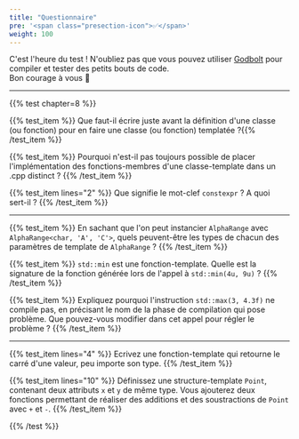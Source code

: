 ```yaml
---
title: "Questionnaire"
pre: '<span class="presection-icon">✅</span>'
weight: 100
---
```


C'est l'heure du test ! N'oubliez pas que vous pouvez utiliser [Godbolt](https://www.godbolt.org/z/ofohb4) pour compiler et tester des petits bouts de code.  
Bon courage à vous 🙂

---

{{% test chapter=8 %}}

{{% test_item %}}
Que faut-il écrire juste avant la définition d'une classe (ou fonction) pour en faire une classe (ou fonction) templatée ?{{% /test_item %}}

{{% test_item %}}
Pourquoi n'est-il pas toujours possible de placer l'implémentation des fonctions-membres d'une classe-template dans un .cpp distinct ?
{{% /test_item %}}

{{% test_item lines="2" %}}
Que signifie le mot-clef `constexpr` ? A quoi sert-il ?
{{% /test_item %}}

---

{{% test_item %}}
En sachant que l'on peut instancier `AlphaRange` avec `AlphaRange<char, 'A', 'C'>`, quels peuvent-être les types de chacun des paramètres de template de `AlphaRange` ?
{{% /test_item %}}

{{% test_item %}}
`std::min` est une fonction-template. Quelle est la signature de la fonction générée lors de l'appel à `std::min(4u, 9u)` ?
{{% /test_item %}}

{{% test_item %}}
Expliquez pourquoi l'instruction `std::max(3, 4.3f)` ne compile pas, en précisant le nom de la phase de compilation qui pose problème. Que pouvez-vous modifier dans cet appel pour régler le problème ?
{{% /test_item %}}

---

{{% test_item lines="4" %}}
Ecrivez une fonction-template qui retourne le carré d'une valeur, peu importe son type.
{{% /test_item %}}

{{% test_item lines="10" %}}
Définissez une structure-template `Point`, contenant deux attributs `x` et `y` de même type. Vous ajouterez deux fonctions permettant de réaliser des additions et des soustractions de `Point` avec `+` et `-`.
{{% /test_item %}}

{{% /test %}}
